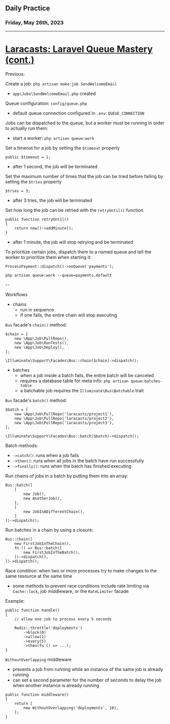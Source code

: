 ## Daily Practice
### Friday, May 26th, 2023
---


# [Laracasts: Laravel Queue Mastery (cont.)](https://laracasts.com/series/laravel-queue-mastery)

Previous:

Create a job: `php artisan make:job SendWelcomeEmail`
- `app\Jobs\SendWelcomeEmail.php` created

Queue configuration: `config/queue.php`
- default queue connection configured in `.env`: `QUEUE_CONNECTION`

Jobs can be dispatched to the queue, but a worker must be running in order to actually run them:
- start a worker: `php artisan queue:work`

Set a timeout for a job by setting the `$timeout` property
```
public $timeout = 1;
```
- after 1 second, the job will be terminated

Set the maximum number of times that the job can be tried before failing by setting the `$tries` property
```
$tries = 3;
```
- after 3 tries, the job will be terminated

Set how long the job can be retried with the `retryUntil()` function
```
public function retryUntil()
{
    return now()->addMinute();
}
```
- after 1 minute, the job will stop retrying and be terminated

To prioritize certain jobs, dispatch them to a named queue and tell the worker to prioritize them when starting it:
```
ProcessPayment::dispatch()->onQueue('payments');
```
```
php artisan queue:work --queue=payments,default
```

--

Workflows
- chains
   * run in sequence
   * if one fails, the entire chain will stop executing

`Bus` facade's `chain()` method:
```
$chain = [
    new \App\Job\PullRepo(),
    new \App\Job\RunTests(),
    new \App\Job\Deploy(),
];

\Illuminate\Support\Facades\Bus::chain($chain)->dispatch();
```


- batches
   * when a job inside a batch fails, the entire batch will be canceled
   * requires a database table for meta info: `php artisan queue:batches-table`
   * a batchable job requires the `Illuminate\Bus\Batchable` trait

`Bus` facade's `batch()` method:
```
$batch = [
    new \App\Job\PullRepo('laracasts/project1'),
    new \App\Job\PullRepo('laracasts/project2'),
    new \App\Job\PullRepo('laracasts/project3'),
];

\Illuminate\Support\Facades\Bus::batch($batch)->dispatch();
```

Batch methods:
- `->catch()`: runs when a job fails
- `->then()`: runs when all jobs in the batch have run successfully
- `->finally()`: runs when the batch has finished executing

Run chains of jobs in a batch by putting them into an array:
```
Bus::batch([
    [
        new Job(),
        new AnotherJob(),
    ],
    [
        new JobInADifferentChain(),
    ]
])->dispatch();
```

Run batches in a chain by using a closure:
```
Bus::chain([
    new FirstJobInTheChain(),
    fn () => Bus::batch([
        new FirstJobInTheBatch(),
    ])->dispatch(),
])->dispatch();
```

Race condition: when two or more processes try to make changes to the same resource at the same time
- some methods to prevent race conditions include rate limiting via `Cache::lock`, job middleware, or the `RateLimiter` facade

Example:
```
public function handle()
{
    // allow one job to process every 5 seconds

    Redis::throttle('deployments')
        ->block(0)
        ->allow(1)
        ->every(5)
        ->then(fn () => ...);
}
```

`WithoutOverlapping` middleware
- prevents a job from running while an instance of the same job is already running
- can set a second parameter for the number of seconds to delay the job when another instance is already running
```
public function middleware()
{
    return [
        new WithoutOverlapping('deployments', 10),
    ];
}
```

